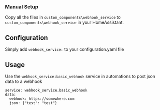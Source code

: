 ### Manual Setup
Copy all the files in `custom_components\webhook_service` to `custom_components\webhook_service` in your HomeAssistant.

## Configuration
Simply add `webhook_service:` to your configuration.yaml file

## Usage
Use the `webhook_service:basic_webhook` service in automations to post json data to a webhook

```
service: webhook_service.basic_webhook
data:
  webhook: https://somewhere.com
  json: {"test": "test"}
```
